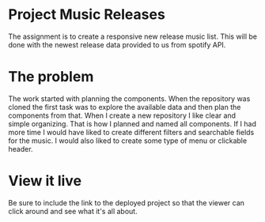 # Project Music Releases
The assignment is to create a responsive new release music list. This will be done with the newest release data provided to us from spotify API.

# The problem
The work started with planning the components. When the repository was cloned the first task was to explore the available data and then plan the components from that. When I create a new repository I like clear and simple organizing. That is how I planned and named all components. If I had more time I would have liked to create different filters and searchable fields for the music. I would also liked to create some type of menu or clickable header.

# View it live
Be sure to include the link to the deployed project so that the viewer can click around and see what it's all about.
